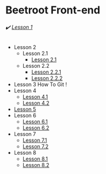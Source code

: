 # Beetroot Front-end

###### :heavy_check_mark: [Lesson 1](https://Nikitaudav.github.io/beetroot/Lesson_1/index.html)
* Lesson 2
  * Lesson 2.1
    * [Lesson 2.1](https://Nikitaudav.github.io/beetroot/Lesson_2/Homework_2_List/index.html)
  * Lesson 2.2
    * [Lesson 2.2.1](https://Nikitaudav.github.io/beetroot/Lesson_2/Homework_2_chain1/index.html)
    * [Lesson 2.2.2](https://Nikitaudav.github.io/beetroot/Lesson_2/Homework_2_chain2/index.html)
* Lesson 3 How To Git !
* Lesson 4
  * [Lesson 4.1](https://Nikitaudav.github.io/beetroot/Lesson_4/HomeWork_4_1)
  * [Lesson 4.2](https://Nikitaudav.github.io/beetroot/Lesson_4/HomeWork_4_2)
* [Lesson 5](https://Nikitaudav.github.io/beetroot/Lesson_5)
* Lesson 6
  * [Lesson 6.1](https://Nikitaudav.github.io/beetroot/Lesson_6/Home_1)
  * [Lesson 6.2](https://Nikitaudav.github.io/beetroot/Lesson_6/Home_2/index.html)
* Lesson 7
  * [Lesson 7.1](https://Nikitaudav.github.io/beetroot/Lesson_7/Home_1)
  * [Lesson 7.2](https://Nikitaudav.github.io/beetroot/Lesson_7/Home_2)
* Lesson 8
  * [Lesson 8.1](https://Nikitaudav.github.io/beetroot/Lesson_8/Home_1)
  * [Lesson 8.2](https://Nikitaudav.github.io/beetroot/Lesson_8/Home_2)
